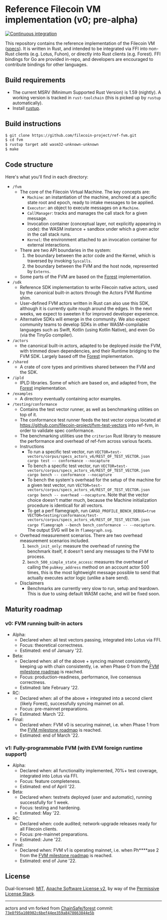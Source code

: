 # Reference Filecoin VM implementation (v0; pre-alpha)

[![Continuous integration](https://github.com/filecoin-project/fvm/actions/workflows/ci.yml/badge.svg)](https://github.com/filecoin-project/fvm/actions/workflows/ci.yml)

This repository contains the reference implementation of the Filecoin VM ([specs](https://github.com/filecoin-project/fvm-project)). It is written in Rust, and intended to be integrated via FFI into non-Rust clients (e.g. Lotus, Fuhon), or directly into Rust clients (e.g. Forest). FFI bindings for Go are provided in-repo, and developers are encouraged to contribute bindings for other languages.

## Build requirements

* The current MSRV (Minimum Supported Rust Version) is 1.59 (nightly). A working version is tracked in `rust-toolchain` (this is picked up by `rustup` automatically).
* Install [rustup](https://rustup.rs/).

## Build instructions

```sh
$ git clone https://github.com/filecoin-project/ref-fvm.git
$ cd fvm
$ rustup target add wasm32-unknown-unknown
$ make
```

## Code structure

Here's what you'll find in each directory:

- `/fvm`
  - The core of the Filecoin Virtual Machine. The key concepts are:
    - `Machine`: an instantiation of the machine, anchored at a specific state root and epoch, ready to intake messages to be applied.
    - `Executor`: an object to execute messages on a `Machine`.
    - `CallManager`: tracks and manages the call stack for a given message.
    - Invocation container (conceptual layer, not explicitly appearing in code): the WASM instance + sandbox under which a given actor in the call stack runs.
    - `Kernel`: the environment attached to an invocation container for external interactions.
  - There are two API boundaries in the system:
    1. the boundary between the actor code and the Kernel, which is traversed by invoking `Syscalls`.
    2. the boundary between the FVM and the host node, represented by `Externs`.
  - Some parts of the FVM are based on the [Forest](https://github.com/ChainSafe/forest) implementation.
- `/sdk`
  - Reference SDK implementation to write Filecoin native actors, used by the canonical built-in actors through the Actors FVM Runtime shim.
  - User-defined FVM actors written in Rust can also use this SDK, although it is currently quite rough around the edges. In the next weeks, we expect to sweeten it for improved developer experience.
  - Alternative SDKs will emerge in the community. We also expect community teams to develop SDKs in other WASM-compilable languages such as Swift, Kotlin (using Kotlin Native), and even Go (via the TinyGo compiler).
- `/actors`
  - the canonical built-in actors, adapted to be deployed _inside_ the FVM, with trimmed down dependencies, and their Runtime bridging to the FVM SDK. Largely based off the [Forest](https://github.com/ChainSafe/forest) implementation.
- `/shared`
  - A crate of core types and primitives shared between the FVM and the SDK.
- `/ipld`
  - IPLD libraries. Some of which are based on, and adapted from, the [Forest](https://github.com/ChainSafe/forest) implementation.
- `/examples`
  - A directory eventually containing actor examples.
- `/testing/conformance`
  - Contains the test vector runner, as well as benchmarking utilities on top of it.
  - The conformance test runner feeds the test vector corpus located at https://github.com/filecoin-project/fvm-test-vectors into ref-fvm, in order to validate spec conformance.
  - The benchmarking utilities use the `criterion` Rust library to measure the performance and overhead of ref-fvm across various facets.
  - Instructions
    - To run a specific test vector, run `VECTOR=test-vectors/corpus/specs_actors_v6/REST_OF_TEST_VECTOR.json cargo test -- conformance --nocapture`
    - To bench a specific test vector, run `VECTOR=test-vectors/corpus/specs_actors_v6/REST_OF_TEST_VECTOR.json cargo bench -- conformance --nocapture`
    - To bench the system's overhead for the setup of the machine for a given test vector, run `VECTOR=test-vectors/corpus/specs_actors_v6/REST_OF_TEST_VECTOR.json cargo bench -- overhead --nocapture`. Note that the vector choice doesn't matter much, because the Machine initialization procedure is identicall for all vectors.
    - To get a perf flamegraph, run `CARGO_PROFILE_BENCH_DEBUG=true VECTOR=testing/conformance/test-vectors/corpus/specs_actors_v6/REST_OF_TEST_VECTOR.json  cargo flamegraph --bench bench_conformance -- --nocapture`. The output SVG will be in `flamegraph.svg`.
  - Overhead measurement scenarios. There are two overhead measurement scenarios included.
    1. `bench_init_only`: measure the overhead of running the benchmark itself, it doesn't send any messages to the FVM to process.
    2. `bench_500_simple_state_access`: measures the overhead of calling the `pubkey_address` method on an account actor 500 times, this is the most lightweight message possible to send that actually executes actor logic (unlike a bare send).
  - Disclaimers
    - Benchmarks are currently very slow to run, setup and teardown. This is due to using default WASM cache, and will be fixed soon.


## Maturity roadmap

### v0: FVM running built-in actors

- Alpha:
  - Declared when: all test vectors passing, integrated into Lotus via FFI.
  - Focus: theoretical correctness.
  - Estimated: end of January '22.
- Beta: 
  - Declared when: all of the above + syncing mainnet consistently, keeping up with chain consistently, i.e. when Phase 0 from the [FVM milestone roadmap](https://filecoin.io/blog/posts/introducing-the-filecoin-virtual-machine/) is reached.
  - Focus: production-readiness, performance, live consensus correctness.
  - Estimated: late February '22.
- RC:
  - Declared when: all of the above + integrated into a second client (likely Forest), successfully syncing mainnet on all.
  - Focus: pre-mainnet preparations.
  - Estimated: March '22.
- Final:
  - Declared when: FVM v0 is securing mainnet, i.e. when Phase 1 from the [FVM milestone roadmap](https://filecoin.io/blog/posts/introducing-the-filecoin-virtual-machine/) is reached.
  - Estimated: end of March '22.

### v1: Fully-programmable FVM (with EVM foreign runtime support)

- Alpha:
  - Declared when: all functionality implemented, 70%+ test coverage, integrated into Lotus via FFI.
  - Focus: feature completeness.
  - Estimated: end of April '22.
- Beta:
  - Declared when: testnets deployed (user and automatic), running successfully for 1 week.
  - Focus: testing and hardening.
  - Estimated: May '22.
- RC:
  - Declared when: code audited; network-upgrade releases ready for all Filecoin clients.
  - Focus: pre-mainnet preparations.
  - Estimated: June '22.
- Final:
  - Declared when: FVM v1 is operating mainnet, i.e. when Ph****ase 2 from the [FVM milestone roadmap](https://filecoin.io/blog/posts/introducing-the-filecoin-virtual-machine/) is reached.
  - Estimated: end of June '22.

## License

Dual-licensed: [MIT](./LICENSE-MIT), [Apache Software License v2](./LICENSE-APACHE), by way of the
[Permissive License Stack](https://protocol.ai/blog/announcing-the-permissive-license-stack/).

---

actors and vm forked from [ChainSafe/forest](https://github.com/ChainSafe/forest)
commit: [`73e8f95a108902c6bef44ee359a8478663844e5b`](https://github.com/ChainSafe/forest/commit/73e8f95a108902c6bef44ee359a8478663844e5b)
